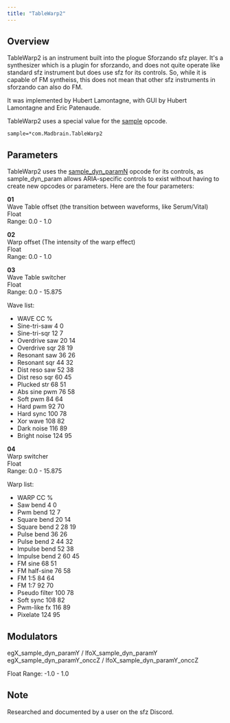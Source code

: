 ```yaml
---
title: "TableWarp2"
---
```

## Overview
TableWarp2 is an instrument built into the plogue Sforzando sfz player. It's a synthesizer which is a plugin for sforzando, and does not quite operate like standard sfz instrument but does use sfz for its controls. So, while it is capable of FM syntheiss, this does not mean that other sfz instruments in sforzando can also do FM.

It was implemented by Hubert Lamontagne, with GUI by Hubert Lamontagne and Eric Patenaude.

TableWarp2 uses a special value for the [sample] opcode.

```sample=*com.Madbrain.TableWarp2```

## Parameters
TableWarp2 uses the [sample_dyn_paramN] opcode for its controls, as sample_dyn_param allows ARIA-specific controls to exist without having to create new opcodes or parameters. Here are the four parameters:

**01**  
Wave Table offset (the transition between waveforms, like Serum/Vital)  
Float  
Range: 0.0 - 1.0

**02**  
Warp offset (The intensity of the warp effect)  
Float  
Range: 0.0 - 1.0

**03**  
Wave Table switcher  
Float  
Range: 0.0 - 15.875

Wave list:  
- WAVE            CC    %  
- Sine-tri-saw    4     0  
- Sine-tri-sqr    12    7  
- Overdrive saw   20    14  
- Overdrive sqr   28    19  
- Resonant saw    36    26  
- Resonant sqr    44    32  
- Dist reso saw   52    38  
- Dist reso sqr   60    45  
- Plucked str     68    51  
- Abs sine pwm    76    58  
- Soft pwm        84    64  
- Hard pwm        92    70  
- Hard sync       100   78  
- Xor wave        108   82  
- Dark noise      116   89  
- Bright noise    124   95  

**04**  
Warp switcher  
Float  
Range: 0.0 - 15.875

Warp list:  
- WARP            CC    %  
- Saw bend        4     0  
- Pwm bend        12    7  
- Square bend     20    14  
- Square bend 2   28    19  
- Pulse bend      36    26  
- Pulse bend 2    44    32  
- Impulse bend    52    38  
- Impulse bend 2  60    45  
- FM sine         68    51  
- FM half-sine    76    58  
- FM 1:5          84    64  
- FM 1:7          92    70  
- Pseudo filter   100   78  
- Soft sync       108   82  
- Pwm-like fx     116   89  
- Pixelate        124   95  

## Modulators  
egX_sample_dyn_paramY / lfoX_sample_dyn_paramY  
egX_sample_dyn_paramY_onccZ / lfoX_sample_dyn_paramY_onccZ

Float
Range: -1.0 - 1.0

## Note
Researched and documented by a user on the sfz Discord.

[sample]:                ../opcodes/sample.md
[sample_dyn_paramN]:     ../opcodes/sample_dyn_paramN.md
